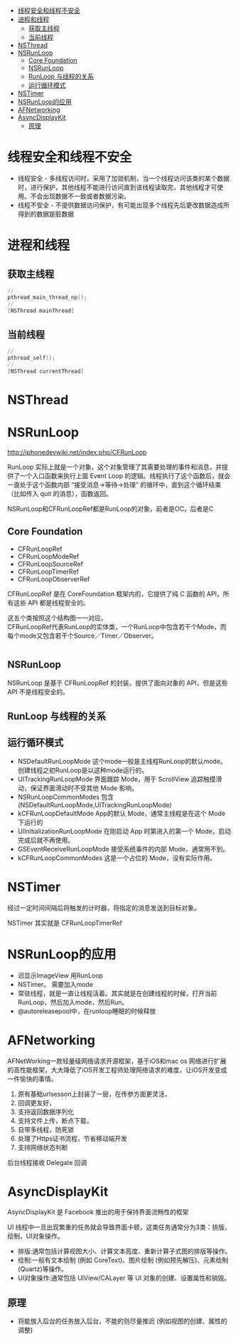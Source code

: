 <!-- TOC -->

- [线程安全和线程不安全](#线程安全和线程不安全)
- [进程和线程](#进程和线程)
  - [获取主线程](#获取主线程)
  - [当前线程](#当前线程)
- [NSThread](#nsthread)
- [NSRunLoop](#nsrunloop)
  - [Core Foundation](#core-foundation)
  - [NSRunLoop](#nsrunloop-1)
  - [RunLoop 与线程的关系](#runloop-与线程的关系)
  - [运行循环模式](#运行循环模式)
- [NSTimer](#nstimer)
- [NSRunLoop的应用](#nsrunloop的应用)
- [AFNetworking](#afnetworking)
- [AsyncDisplayKit](#asyncdisplaykit)
  - [原理](#原理)

<!-- /TOC -->

# 线程安全和线程不安全

* 线程安全  -  多线程访问时，采用了加锁机制，当一个线程访问该类的某个数据时，进行保护，其他线程不能进行访问直到该线程读取完，其他线程才可使用。不会出现数据不一致或者数据污染。
* 线程不安全 - 不提供数据访问保护，有可能出现多个线程先后更改数据造成所得到的数据是脏数据

# 进程和线程

## 获取主线程

```c++
// 
pthread_main_thread_np();
//
[NSThread mainThread] 
```

## 当前线程

```c++
//
pthread_self();
//
[NSThread currentThread]
```

# NSThread

# NSRunLoop

http://iphonedevwiki.net/index.php/CFRunLoop

RunLoop 实际上就是一个对象，这个对象管理了其需要处理的事件和消息，并提供了一个入口函数来执行上面 Event Loop 的逻辑。线程执行了这个函数后，就会一直处于这个函数内部 “接受消息->等待->处理” 的循环中，直到这个循环结束（比如传入 quit 的消息），函数返回。

NSRunLoop和CFRunLoopRef都是RunLoop的对象，前者是OC，后者是C

## Core Foundation


* CFRunLoopRef
* CFRunLoopModeRef
* CFRunLoopSourceRef
* CFRunLoopTimerRef
* CFRunLoopObserverRef

CFRunLoopRef 是在 CoreFoundation 框架内的，它提供了纯 C 函数的 API，所有这些 API 都是线程安全的。

这五个类按照这个结构图一一对应。  
CFRunLoopRef代表RunLoop的实体类，一个RunLoop中包含若干个Mode，而每个mode又包含若干个Source／Timer／Observer。

```c++

```


## NSRunLoop

NSRunLoop 是基于 CFRunLoopRef 的封装，提供了面向对象的 API，但是这些 API 不是线程安全的。

## RunLoop 与线程的关系

## 运行循环模式

* NSDefaultRunLoopMode 这个mode一般是主线程RunLoop的默认mode。创建线程之初RunLoop是以这种mode运行的。
* UITrackingRunLoopMode 界面跟踪 Mode，用于 ScrollView 追踪触摸滑动，保证界面滑动时不受其他 Mode 影响。
* NSRunLoopCommonModes 包含(NSDefaultRunLoopMode,UITrackingRunLoopMode)
* kCFRunLoopDefaultMode App的默认 Mode，通常主线程是在这个 Mode 下运行的
* UIInitializationRunLoopMode 在刚启动 App 时第进入的第一个 Mode，启动完成后就不再使用。
* GSEventReceiveRunLoopMode 接受系统事件的内部 Mode，通常用不到。
* kCFRunLoopCommonModes 这是一个占位的 Mode，没有实际作用。

# NSTimer

经过一定时间间隔后将触发的计时器，将指定的消息发送到目标对象。

NSTimer 其实就是 CFRunLoopTimerRef

# NSRunLoop的应用

* 迟显示ImageView 用RunLoop
* NSTimer。 需要加入mode
* 常驻线程，就是一直让线程活着。其实就是在创建线程的时候，打开当前RunLoop，然后加入mode，然后Run。
* @autoreleasepool中，在runloop睡眠的时候释放

# AFNetworking

AFNetWorking一款轻量级网络请求开源框架，基于iOS和mac os 网络进行扩展的高性能框架，大大降低了iOS开发工程师处理网络请求的难度，让iOS开发变成一件愉快的事情。

1. 原有基础urlsesson上封装了一层，在传参方面更灵活，
2. 回调更友好，
3. 支持返回数据序列化
4. 支持文件上传，断点下载，
5. 自带多线程，防死锁
6. 处理了Https证书流程，节省移动端开发
7. 支持网络状态判断

后台线程接收 Delegate 回调

# AsyncDisplayKit

AsyncDisplayKit 是 Facebook 推出的用于保持界面流畅性的框架

UI 线程中一旦出现繁重的任务就会导致界面卡顿，这类任务通常分为3类：排版，绘制，UI对象操作。

* 排版:通常包括计算视图大小、计算文本高度、重新计算子式图的排版等操作。
* 绘制:一般有文本绘制 (例如 CoreText)、图片绘制 (例如预先解压)、元素绘制 (Quartz)等操作。
* UI对象操作:通常包括 UIView/CALayer 等 UI 对象的创建、设置属性和销毁。

## 原理

* 将能放入后台的任务放入后台，不能的则尽量推迟 (例如视图的创建、属性的调整)
